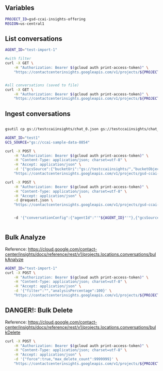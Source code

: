 

## Variables
```sh
PROJECT_ID=gsd-ccai-insights-offering
REGION=us-central1
```

## List conversations
```sh
AGENT_ID="test-import-1"

#with filter
curl -X GET \
    -H "Authorization: Bearer $(gcloud auth print-access-token)" \
    "https://contactcenterinsights.googleapis.com/v1/projects/${PROJECT_ID}/locations/${REGION}/conversations?filter=agent_id=\"${AGENT_ID}\""


#all conversations (saved to file)
curl -X GET \
    -H "Authorization: Bearer $(gcloud auth print-access-token)" \
    "https://contactcenterinsights.googleapis.com/v1/projects/${PROJECT_ID}/locations/${REGION}/conversations" > response.json
```

## Ingest conversations
```sh

gsutil cp gs://testccaiinsights/chat_0.json gs://testccaiinsights/chat_44.json

AGENT_ID="test1"
GCS_SOURCE="gs://ccai-sample-data-8854"

curl -X POST \
    -H "Authorization: Bearer $(gcloud auth print-access-token)" \
    -H "Content-Type: application/json; charset=utf-8" \
    -H "Accept: application/json" \
    -d '{"gcsSource":{"bucketUri":"gs://testccaiinsights/","bucketObjectType": "TRANSCRIPT"}}' \
    "https://contactcenterinsights.googleapis.com/v1/projects/gsd-ccai-insights-offering/locations/us-central1/conversations:ingest"

curl -X POST \
    -H "Authorization: Bearer $(gcloud auth print-access-token)" \
    -H "Content-Type: application/json; charset=utf-8" \
    -H "Accept: application/json" \
    -d @request.json \
    "https://contactcenterinsights.googleapis.com/v1/projects/gsd-ccai-insights-offering/locations/us-central1/conversations:ingest"


    -d '{"conversationConfig":{"agentId":"'"${AGENT_ID}"'"},{"gcsSource":{"bucketUri":"'"${GCS_SOURCE}"'"}}}' \
    
```

## Bulk Analyze
Reference:
https://cloud.google.com/contact-center/insights/docs/reference/rest/v1/projects.locations.conversations/bulkAnalyze
```sh
AGENT_ID="test-import-1"
curl -X POST \
    -H "Authorization: Bearer $(gcloud auth print-access-token)" \
    -H "Content-Type: application/json; charset=utf-8" \
    -H "Accept: application/json" \
    -d '{"filter":"","analysisPercentage":100}' \
    "https://contactcenterinsights.googleapis.com/v1/projects/${PROJECT_ID}/locations/${REGION}/conversations:bulkAnalyze"
```

## DANGER!: Bulk Delete
Reference:
https://cloud.google.com/contact-center/insights/docs/reference/rest/v1/projects.locations.conversations/bulkDelete
```sh
curl -X POST \
    -H "Authorization: Bearer $(gcloud auth print-access-token)" \
    -H "Content-Type: application/json; charset=utf-8" \
    -H "Accept: application/json" \
    -d '{"force":true,"max_delete_count":9999999}' \
    "https://contactcenterinsights.googleapis.com/v1/projects/${PROJECT_ID}/locations/${REGION}/conversations:bulkDelete"
```


